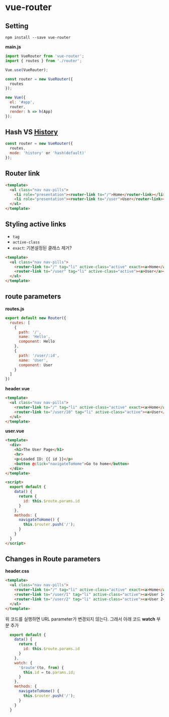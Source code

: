 # vue-router

## Setting

```
npm install --save vue-router
```

**main.js**

```javascript
import VueRouter from 'vue-router';
import { routes } from './router';

Vue.use(VueRouter);

const router = new VueRouter({
  routes
});

new Vue({
  el: '#app',
  router,
  render: h => h(App)
});
```

## Hash VS [History](https://router.vuejs.org/kr/essentials/history-mode.html)

```javascript
const router = new VueRouter({
  routes,
  mode: 'history' or 'hash(default)'
});
```

## Router link

```html
<template>
  <ul class="nav nav-pills">
    <li role="presentation"><router-link to="/">Home</router-link></li>
    <li role="presentation"><router-link to="/user">User</router-link></li>
  </ul>
</template>
```

## Styling active links

- `tag`
- `active-class`
- `exact`: 기본설정된 클래스 제거?

```html
<template>
  <ul class="nav nav-pills">
    <router-link to="/" tag="li" active-class="active" exact><a>Home</a></router-link>
    <router-link to="/user" tag="li" active-class="active"><a>User</a></router-link>
  </ul>
</template>
```

## route parameters

**routes.js**
```javascript
export default new Router({
  routes: [
    {
      path: '/',
      name: 'Hello',
      component: Hello
    },
    {
      path: '/user/:id',
      name: 'User',
      component: User
    }
  ]
})
```

**header.vue**
```html
<template>
  <ul class="nav nav-pills">
    <router-link to="/" tag="li" active-class="active" exact><a>Home</a></router-link>
    <router-link to="/user/10" tag="li" active-class="active"><a>User</a></router-link>
  </ul>
</template>
```

**user.vue**
```html
<template>
  <div>
    <h1>The User Page</h1>
    <hr>
    <p>Loaded ID: {{ id }}</p>
    <button @click="navigateToHome">Go to home</button>
  </div>
</template>

<script>
  export default {
    data() {
      return {
        id: this.$route.params.id
      }
    },
    methods: {
      navigateToHome() {
        this.$router.push('/');
      }
    }
  }
</script>
```

## Changes in Route parameters

**header.css**

```html
<template>
  <ul class="nav nav-pills">
    <router-link to="/" tag="li" active-class="active" exact><a>Home</a></router-link>
    <router-link to="/user/1" tag="li" active-class="active"><a>User 1</a></router-link>
    <router-link to="/user/2" tag="li" active-class="active"><a>User 2</a></router-link>
  </ul>
</template>
```

위 코드를 실행하면 URL parameter가 변경되지 않는다.
그래서 아래 코드 **watch** 부분 추가 

```javascript
  export default {
    data() {
      return {
        id: this.$route.params.id
      }
    },
    watch: {
      '$route'(to, from) {
        this.id = to.params.id;
      }
    },
    methods: {
      navigateToHome() {
        this.$router.push('/');
      }
    }
  }
```
